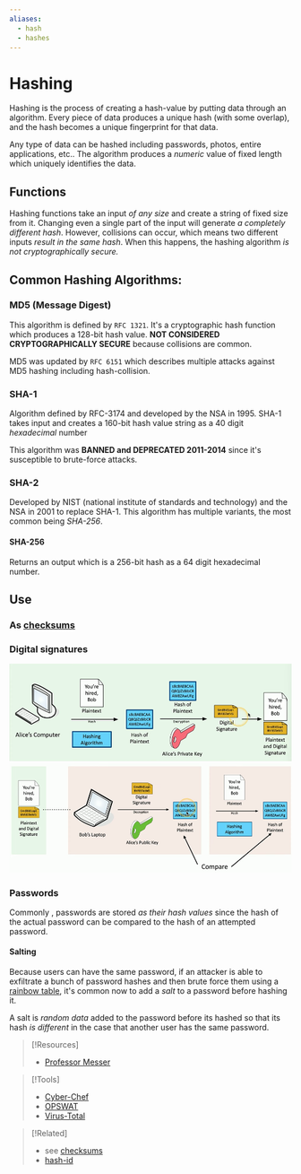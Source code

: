 ```yaml
---
aliases:
  - hash
  - hashes
---
```


# Hashing
Hashing is the process of creating a hash-value by putting data through an algorithm. Every piece of data produces a unique hash (with some overlap), and the hash becomes a unique fingerprint for that data.

Any type of data can be hashed including passwords, photos, entire applications, etc.. The algorithm produces a *numeric* value of fixed length which uniquely identifies the data.
## Functions
Hashing functions take an input *of any size* and create a string of fixed size from it. Changing even a single part of the input will generate *a completely different hash*. However, collisions can occur, which means two different inputs *result in the same hash*. When this happens, the hashing algorithm *is not cryptographically secure.*
## Common Hashing Algorithms:
### MD5 (Message Digest)
This algorithm is defined by `RFC 1321`. It's a cryptographic hash function which produces a 128-bit hash value. **NOT CONSIDERED CRYPTOGRAPHICALLY SECURE** because collisions are common.

MD5 was updated by `RFC 6151` which describes multiple attacks against MD5 hashing including hash-collision.
### SHA-1 
Algorithm defined by RFC-3174 and developed by the NSA in 1995. SHA-1 takes input and creates a 160-bit hash value string as a 40 digit *hexadecimal* number

This algorithm was **BANNED and DEPRECATED 2011-2014** since it's susceptible to brute-force attacks.
### SHA-2 
Developed by NIST (national institute of standards and technology) and the NSA in 2001 to replace SHA-1. This algorithm has multiple variants, the most common being *SHA-256*.
#### SHA-256
Returns an output which is a 256-bit hash as a 64 digit hexadecimal number.
## Use
### As [checksums](../../../cybersecurity/opsec/checksums.md)
### Digital signatures
![](../../computers-pics/hashing-1.png)
![](../../computers-pics/hashing-2.png)
### Passwords
Commonly , passwords are stored *as their hash values* since the hash of the actual password can be compared to the hash of an attempted password.
#### Salting
Because users can have the same password, if an attacker is able to exfiltrate a bunch of password hashes and then brute force them using a [rainbow table](../../../cybersecurity/TTPs/exploitation/rainbow-table.md), it's common now to add a *salt* to a password before hashing it.

A salt is *random data* added to the password before its hashed so that its hash *is different* in the case that another user has the same password.

> [!Resources]
> - [Professor Messer](https://www.youtube.com/watch?v=VUI89yBDcdk&list=PLG49S3nxzAnkL2ulFS3132mOVKuzzBxA8&index=93)

> [!Tools]
> - [Cyber-Chef](cybersecurity/resources/Cyber-Chef.md)
> - [OPSWAT](cybersecurity/resources/OPSWAT.md) 
> - [Virus-Total](../../../cybersecurity/TTPs/recon/tools/reverse-engineering/Virus-Total.md)

> [!Related]
> - see [checksums](/cybersecurity/opsec/checksums.md)
> - [hash-id](../../../cybersecurity/TTPs/cracking/tools/hash-id.md)


